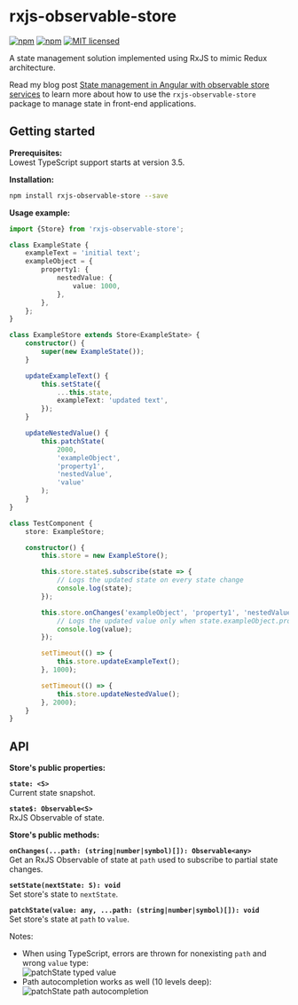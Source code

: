 # rxjs-observable-store

[![npm](https://img.shields.io/npm/v/rxjs-observable-store.svg?style=flat-square)](https://www.npmjs.com/package/rxjs-observable-store)
[![npm](https://img.shields.io/npm/dm/rxjs-observable-store.svg?style=flat-square)](https://www.npmjs.com/package/rxjs-observable-store)
[![MIT licensed](https://img.shields.io/badge/license-MIT-blue.svg?style=flat-square)](https://github.com/georgebyte/rxjs-observable-store/blob/master/LICENSE)

A state management solution implemented using RxJS to mimic Redux architecture.

Read my blog post [State management in Angular with observable store services](https://georgebyte.com/state-management-in-angular-with-observable-store-services/) to learn more about how to use the `rxjs-observable-store` package to manage state in front-end applications.

## Getting started

**Prerequisites:**  
Lowest TypeScript support starts at version 3.5.

**Installation:**

```bash
npm install rxjs-observable-store --save
```

**Usage example:**

```typescript
import {Store} from 'rxjs-observable-store';

class ExampleState {
    exampleText = 'initial text';
    exampleObject = {
        property1: {
            nestedValue: {
                value: 1000,
            },
        },
    };
}

class ExampleStore extends Store<ExampleState> {
    constructor() {
        super(new ExampleState());
    }

    updateExampleText() {
        this.setState({
            ...this.state,
            exampleText: 'updated text',
        });
    }

    updateNestedValue() {
        this.patchState(
            2000,
            'exampleObject',
            'property1',
            'nestedValue',
            'value'
        );
    }
}

class TestComponent {
    store: ExampleStore;

    constructor() {
        this.store = new ExampleStore();

        this.store.state$.subscribe(state => {
            // Logs the updated state on every state change
            console.log(state);
        });

        this.store.onChanges('exampleObject', 'property1', 'nestedValue', 'value').subscribe(value => {
            // Logs the updated value only when state.exampleObject.property1.nestedValue.value changes
            console.log(value);
        });

        setTimeout(() => {
            this.store.updateExampleText();
        }, 1000);

        setTimeout(() => {
            this.store.updateNestedValue();
        }, 2000);
    }
}
```

## API

**Store's public properties:**

**`state: <S>`**  
Current state snapshot.

**`state$: Observable<S>`**  
RxJS Observable of state.

**Store's public methods:**

**`onChanges(...path: (string|number|symbol)[]): Observable<any>`**  
Get an RxJS Observable of state at `path` used to subscribe to partial state changes.

**`setState(nextState: S): void`**  
Set store's state to `nextState`.

**`patchState(value: any, ...path: (string|number|symbol)[]): void`**  
Set store's state at `path` to `value`.

Notes:  

* When using TypeScript, errors are thrown for nonexisting `path` and wrong `value` type:  
![patchState typed value](images/patchState-typed-value.gif "patchState typed value")  
* Path autocompletion works as well (10 levels deep):  
![patchState path autocompletion](images/patchState-path-autocompletion.gif "patchState path autocompletion")
